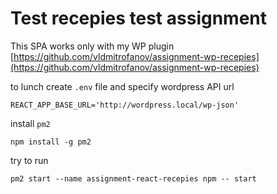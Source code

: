 # Test recepies test assignment

This SPA works only with my WP plugin [https://github.com/vldmitrofanov/assignment-wp-recepies](https://github.com/vldmitrofanov/assignment-wp-recepies)

to lunch create `.env` file and specify wordpress API url

```
REACT_APP_BASE_URL='http://wordpress.local/wp-json'
```

install `pm2`

```
npm install -g pm2
```

try to run

```
pm2 start --name assignment-react-recepies npm -- start
```